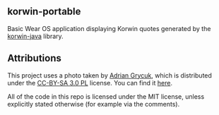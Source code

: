 ## korwin-portable

Basic Wear OS application displaying Korwin quotes generated by the [korwin-java](https://github.com/khenziii/korwin-java) library.

## Attributions

This project uses a photo taken by [Adrian Grycuk](https://commons.wikimedia.org/wiki/User:Boston9), which is distributed under the [CC-BY-SA 3.0 PL](https://creativecommons.org/licenses/by-sa/3.0/pl) license. You can find it [here](https://en.m.wikipedia.org/wiki/File:Janusz_Korwin-Mikke_Sejm_2016.JPG).

All of the code in this repo is licensed under the MIT license, unless explicitly stated otherwise (for example via the comments).


